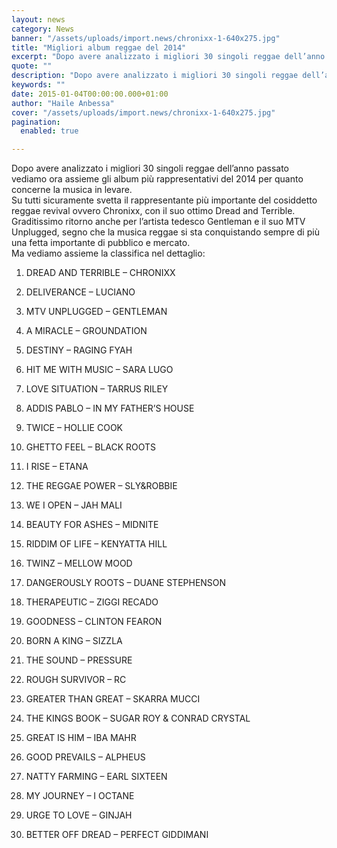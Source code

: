 ```yaml
---
layout: news
category: News
banner: "/assets/uploads/import.news/chronixx-1-640x275.jpg"
title: "Migliori album reggae del 2014"
excerpt: "Dopo avere analizzato i migliori 30 singoli reggae dell’anno passato vediamo ora assieme gli album più rappresentativi del 2014 per quanto concerne la musica in levare. Su tutti sicuramente svetta il rappresentante più importante del cosiddetto reggae revival ovvero Chronixx, con il suo ottimo Dread and Terrible. Graditissimo ritorno anche per l’artista tedesco Gentleman e [&hellip"
quote: ""
description: "Dopo avere analizzato i migliori 30 singoli reggae dell’anno passato vediamo ora assieme gli album più rappresentativi del 2014 per quanto concerne la musica in levare. Su tutti sicuramente svetta il rappresentante più importante del cosiddetto reggae revival ovvero Chronixx, con il suo ottimo Dread and Terrible. Graditissimo ritorno anche per l’artista tedesco Gentleman e [&hellip"
keywords: ""
date: 2015-01-04T00:00:00.000+01:00
author: "Haile Anbessa"
cover: "/assets/uploads/import.news/chronixx-1-640x275.jpg"
pagination:
  enabled: true

---
```


[](https://hotmc.com/wp-content/uploads/2015/01/chronixx-1.jpg)

Dopo avere analizzato i migliori 30 singoli reggae dell’anno passato vediamo ora assieme gli album più rappresentativi del 2014 per quanto concerne la musica in levare.  
Su tutti sicuramente svetta il rappresentante più importante del cosiddetto reggae revival ovvero Chronixx, con il suo ottimo Dread and Terrible.  
Graditissimo ritorno anche per l’artista tedesco Gentleman e il suo MTV Unplugged, segno che la musica reggae si sta conquistando sempre di più una fetta importante di pubblico e mercato.  
Ma vediamo assieme la classifica nel dettaglio:

1) DREAD AND TERRIBLE – CHRONIXX

2) DELIVERANCE – LUCIANO

3) MTV UNPLUGGED – GENTLEMAN

4) A MIRACLE – GROUNDATION

5) DESTINY – RAGING FYAH

6) HIT ME WITH MUSIC – SARA LUGO

7) LOVE SITUATION – TARRUS RILEY

8) ADDIS PABLO – IN MY FATHER’S HOUSE

9) TWICE – HOLLIE COOK

10) GHETTO FEEL – BLACK ROOTS

11) I RISE – ETANA

12) THE REGGAE POWER – SLY&ROBBIE

13) WE I OPEN – JAH MALI

14) BEAUTY FOR ASHES – MIDNITE

15) RIDDIM OF LIFE – KENYATTA HILL

16) TWINZ – MELLOW MOOD

17) DANGEROUSLY ROOTS – DUANE STEPHENSON

18) THERAPEUTIC – ZIGGI RECADO

19) GOODNESS – CLINTON FEARON

20) BORN A KING – SIZZLA

21) THE SOUND – PRESSURE

22) ROUGH SURVIVOR – RC

23) GREATER THAN GREAT – SKARRA MUCCI

24) THE KINGS BOOK – SUGAR ROY & CONRAD CRYSTAL

25) GREAT IS HIM – IBA MAHR

26) GOOD PREVAILS – ALPHEUS

27) NATTY FARMING – EARL SIXTEEN

28) MY JOURNEY – I OCTANE

29) URGE TO LOVE – GINJAH

30) BETTER OFF DREAD – PERFECT GIDDIMANI